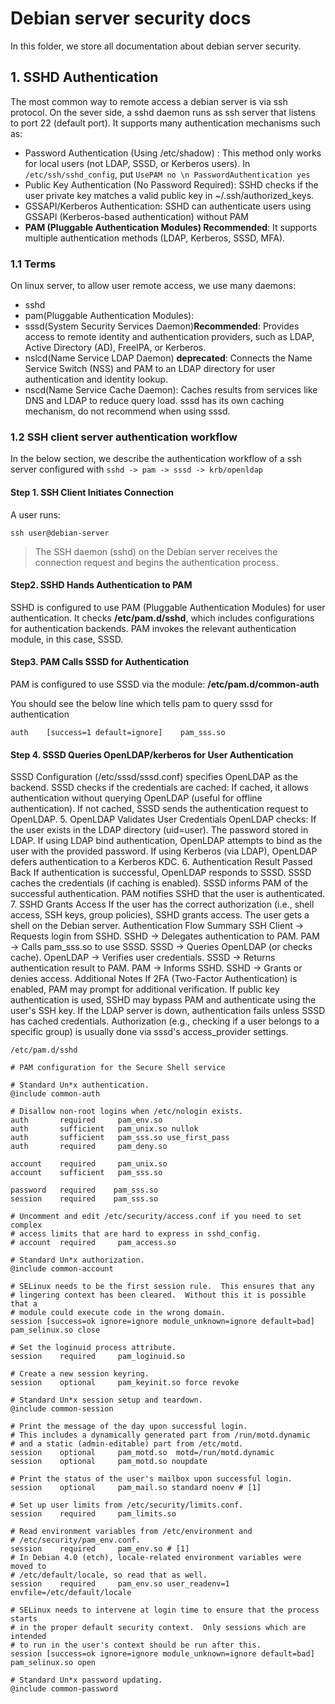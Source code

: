 # Debian server security docs

In this folder, we store all documentation about debian server security.

## 1. SSHD Authentication

The most common way to remote access a debian server is via ssh protocol. On the sever side, a sshd daemon runs as 
ssh server that listens to port 22 (default port). It supports many authentication mechanisms such as:

- Password Authentication (Using /etc/shadow) : This method only works for local users (not LDAP, SSSD, or Kerberos users). In `/etc/ssh/sshd_config`, put `UsePAM no \n PasswordAuthentication yes`
- Public Key Authentication (No Password Required): SSHD checks if the user private key matches a valid public key in ~/.ssh/authorized_keys.
- GSSAPI/Kerberos Authentication: SSHD can authenticate users using GSSAPI (Kerberos-based authentication) without PAM
- **PAM (Pluggable Authentication Modules) Recommended**: It supports multiple authentication methods (LDAP, Kerberos, SSSD, MFA).



### 1.1 Terms

On linux server, to allow user remote access, we use many daemons:

- sshd
- pam(Pluggable Authentication Modules):
- sssd(System Security Services Daemon)**Recommended**: Provides access to remote identity and authentication providers, such as LDAP, Active Directory (AD), FreeIPA, or Kerberos.
- nslcd(Name Service LDAP Daemon) **deprecated**: Connects the Name Service Switch (NSS) and PAM to an LDAP directory for user authentication and identity lookup.
- nscd(Name Service Cache Daemon): Caches results from services like DNS and LDAP to reduce query load. sssd has its own caching mechanism, do not recommend when using sssd.

### 1.2 SSH client server authentication workflow 

In the below section, we describe the authentication 
workflow of a ssh server configured with `sshd -> pam -> sssd -> krb/openldap`

#### Step 1. SSH Client Initiates Connection

A user runs:

```shell
ssh user@debian-server
```

> The SSH daemon (sshd) on the Debian server receives the connection request and begins the authentication process.

#### Step2. SSHD Hands Authentication to PAM

SSHD is configured to use PAM (Pluggable Authentication Modules) for user authentication.
It checks **/etc/pam.d/sshd**, which includes configurations for authentication backends.
PAM invokes the relevant authentication module, in this case, SSSD.


#### Step3. PAM Calls SSSD for Authentication

PAM is configured to use SSSD via the module: **/etc/pam.d/common-auth**

You should see the below line which tells pam to query sssd for authentication

```shell
auth    [success=1 default=ignore]    pam_sss.so
```

#### Step 4. SSSD Queries OpenLDAP/kerberos for User Authentication

SSSD Configuration (/etc/sssd/sssd.conf) specifies OpenLDAP as the backend.
SSSD checks if the credentials are cached:
If cached, it allows authentication without querying OpenLDAP (useful for offline authentication).
If not cached, SSSD sends the authentication request to OpenLDAP.
5. OpenLDAP Validates User Credentials
OpenLDAP checks:
If the user exists in the LDAP directory (uid=user).
The password stored in LDAP.
If using LDAP bind authentication, OpenLDAP attempts to bind as the user with the provided password.
If using Kerberos (via LDAP), OpenLDAP defers authentication to a Kerberos KDC.
6. Authentication Result Passed Back
If authentication is successful, OpenLDAP responds to SSSD.
SSSD caches the credentials (if caching is enabled).
SSSD informs PAM of the successful authentication.
PAM notifies SSHD that the user is authenticated.
7. SSHD Grants Access
If the user has the correct authorization (i.e., shell access, SSH keys, group policies), SSHD grants access.
The user gets a shell on the Debian server.
Authentication Flow Summary
SSH Client → Requests login from SSHD.
SSHD → Delegates authentication to PAM.
PAM → Calls pam_sss.so to use SSSD.
SSSD → Queries OpenLDAP (or checks cache).
OpenLDAP → Verifies user credentials.
SSSD → Returns authentication result to PAM.
PAM → Informs SSHD.
SSHD → Grants or denies access.
Additional Notes
If 2FA (Two-Factor Authentication) is enabled, PAM may prompt for additional verification.
If public key authentication is used, SSHD may bypass PAM and authenticate using the user's SSH key.
If the LDAP server is down, authentication fails unless SSSD has cached credentials.
Authorization (e.g., checking if a user belongs to a specific group) is usually done via sssd's access_provider settings.


`/etc/pam.d/sshd`

```shell
# PAM configuration for the Secure Shell service

# Standard Un*x authentication.
@include common-auth

# Disallow non-root logins when /etc/nologin exists.
auth       required     pam_env.so
auth       sufficient   pam_unix.so nullok 
auth       sufficient   pam_sss.so use_first_pass
auth       required     pam_deny.so

account    required     pam_unix.so
account    sufficient   pam_sss.so

password   required    pam_sss.so
session    required    pam_sss.so

# Uncomment and edit /etc/security/access.conf if you need to set complex
# access limits that are hard to express in sshd_config.
# account  required     pam_access.so

# Standard Un*x authorization.
@include common-account

# SELinux needs to be the first session rule.  This ensures that any
# lingering context has been cleared.  Without this it is possible that a
# module could execute code in the wrong domain.
session [success=ok ignore=ignore module_unknown=ignore default=bad]        pam_selinux.so close

# Set the loginuid process attribute.
session    required     pam_loginuid.so

# Create a new session keyring.
session    optional     pam_keyinit.so force revoke

# Standard Un*x session setup and teardown.
@include common-session

# Print the message of the day upon successful login.
# This includes a dynamically generated part from /run/motd.dynamic
# and a static (admin-editable) part from /etc/motd.
session    optional     pam_motd.so  motd=/run/motd.dynamic
session    optional     pam_motd.so noupdate

# Print the status of the user's mailbox upon successful login.
session    optional     pam_mail.so standard noenv # [1]

# Set up user limits from /etc/security/limits.conf.
session    required     pam_limits.so

# Read environment variables from /etc/environment and
# /etc/security/pam_env.conf.
session    required     pam_env.so # [1]
# In Debian 4.0 (etch), locale-related environment variables were moved to
# /etc/default/locale, so read that as well.
session    required     pam_env.so user_readenv=1 envfile=/etc/default/locale

# SELinux needs to intervene at login time to ensure that the process starts
# in the proper default security context.  Only sessions which are intended
# to run in the user's context should be run after this.
session [success=ok ignore=ignore module_unknown=ignore default=bad]        pam_selinux.so open

# Standard Un*x password updating.
@include common-password

```


